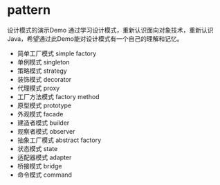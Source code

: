 # pattern
设计模式的演示Demo
 通过学习设计模式，重新认识面向对象技术，重新认识Java，希望通过此Demo能对设计模式有一个自己的理解和记忆。

- 简单工厂模式 simple factory
- 单例模式 singleton
- 策略模式 strategy
- 装饰模式 decorator
- 代理模式 proxy
- 工厂方法模式 factory method
- 原型模式 prototype
- 外观模式  facade
- 建造者模式  builder
- 观察者模式  observer
- 抽象工厂模式 abstract factory
- 状态模式 state
- 适配器模式 adapter
- 桥接模式 bridge
- 命令模式 command